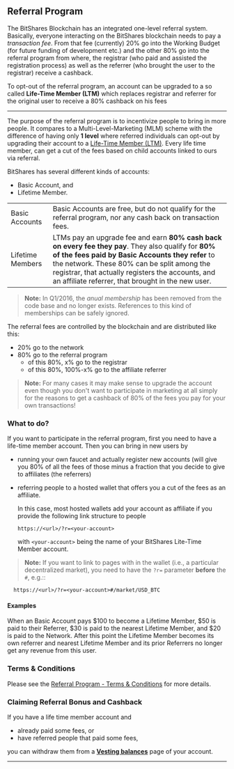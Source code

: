 ## Referral Program

The BitShares Blockchain has an integrated one-level referral system. Basically, everyone interacting on the BitShares blockchain needs to pay a *transaction fee*. From that fee (currently) 20% go into the Working Budget (for future funding of development etc.) and the other 80% go into the referral program from where, the registrar (who paid and assisted the registration process) as well as the referrer (who brought the user to the registrar) receive a cashback. 

To opt-out of the referral program, an account can be upgraded to a so called **Life-Time Member (LTM)** which replaces registrar and referrer for the original user to receive a 80% cashback on his fees

***

The purpose of the referral program is to incentivize people to bring in more people. It compares to a Multi-Level-Marketing (MLM) scheme with the difference of having only **1 level** where referred individuals can opt-out by upgrading their account to a [Life-Time Member (LTM)](/bbf/user_guide/accounts/memberships.md#memberships-and-groups). Every life time member, can get a cut of the fees based on child accounts linked to ours via referral.

BitShares has several different kinds of accounts: 
* Basic Account, and
* Lifetime Member.

|   |   |
|---|---|
|Basic Accounts | Basic Accounts are free, but do not qualify for the referral program, nor any cash back on transaction fees. |
|Lifetime Members | LTMs pay an upgrade fee and earn **80% cash back on every fee they pay**. They also qualify for **80% of the fees paid by Basic Accounts they refer** to the network. These 80% can be split among the registrar, that actually registers the accounts, and an affiliate referrer, that brought in the new user. |

> **Note:** In Q1/2016, the *anual membership* has been removed from the code base and no longer exists. References to this kind of           memberships can be safely ignored.

The referral fees are controlled by the blockchain and are distributed like this:

* 20% go to the network
* 80% go to the referral program
  * of this 80%, x% go to the registrar
  * of this 80%, 100%-x% go to the affiliate referrer

> **Note:** For many cases it may make sense to upgrade the account even though you don't want to participate in marketing at all simply for the reasons to get a cashback of 80% of the fees you pay for your own transactions!

### What to do?

If you want to participate in the referral program, first you need to have a life-time member account. Then you can bring in new users by

* running your own faucet and actually register new accounts (will give you 80% of all the fees of those minus a fraction that you decide to give to affiliates (the referrers)
* referring people to a hosted wallet that offers you a cut of the fees as an affiliate.

  In this case, most hosted wallets add your account as affiliate if you provide the following link structure to people

      https://<url>/?r=<your-account>

  with ``<your-account>`` being the name of your BitShares Lite-Time Member account.

> **Note:** If you want to link to pages with in the wallet (i.e., a particular decentralized market), you need to have the ``?r=`` parameter **before** the ``#``, e.g.::

      https://<url>/?r=<your-account>#/market/USD_BTC


	 	  
			  
#### Examples

When an Basic Account pays $100 to become a Lifetime Member, $50 is paid to their Referrer, $30 is paid to the nearest Lifetime Member, and $20 is paid to the Network. After this point the Lifetime Member becomes its own referrer and nearest Lifetime Member and its prior Referrers no longer get any revenue from this user.

### Terms & Conditions

Please see the [Referral Program - Terms & Conditions](https://bitshares.org/referral-program-terms-and-conditions/) for
more details.

### Claiming Referral Bonus and Cashback

If you have a life time member account and 

* already paid some fees, or
* have referred people that paid some fees,

you can withdraw them from a [**Vesting balances**](/bbf/user_guide/accounts/vesting-balance.md#vesting-balances) page of your account.


***
